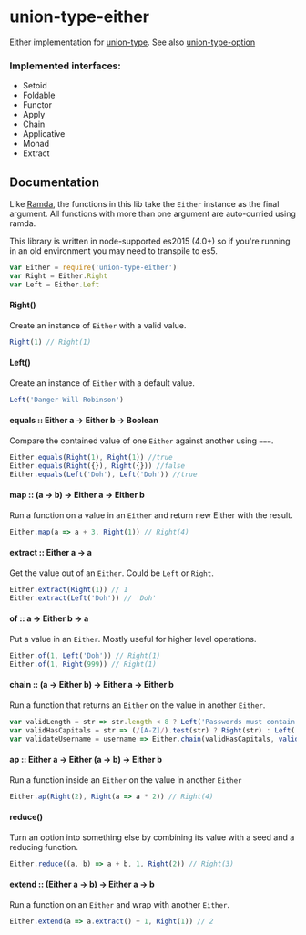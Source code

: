 union-type-either
=================

Either implementation for [union-type](https://github.com/paldepind/union-type). See also [union-type-option](https://github.com/jethrolarson/union-type-option)


### Implemented interfaces:
* Setoid
* Foldable
* Functor
* Apply
* Chain
* Applicative
* Monad
* Extract


Documentation
-------------
Like [Ramda](https://github.com/ramda/ramda), the functions in this lib take
the `Either` instance as the final argument. All functions with more than one
argument are auto-curried using ramda.

This library is written in node-supported es2015 (4.0+) so if you're running in
an old environment you may need to transpile to es5.

```js
var Either = require('union-type-either')
var Right = Either.Right
var Left = Either.Left
```

#### Right()
Create an instance of `Either` with a valid value.
```js
Right(1) // Right(1)
```

#### Left()
Create an instance of `Either` with a default value.
```js
Left('Danger Will Robinson')
```

#### equals :: Either a -> Either b -> Boolean
Compare the contained value of one `Either` against another using `===`.

```js
Either.equals(Right(1), Right(1)) //true
Either.equals(Right({}), Right({})) //false
Either.equals(Left('Doh'), Left('Doh')) //true
```

#### map :: (a -> b) -> Either a -> Either b
Run a function on a value in an `Either` and return new Either with the result.
```js
Either.map(a => a + 3, Right(1)) // Right(4)
```

#### extract :: Either a -> a
Get the value out of an `Either`. Could be `Left` or `Right`.
```js
Either.extract(Right(1)) // 1
Either.extract(Left('Doh')) // 'Doh'
```

#### of :: a -> Either b -> a
Put a value in an `Either`. Mostly useful for higher level operations.
```js
Either.of(1, Left('Doh')) // Right(1)
Either.of(1, Right(999)) // Right(1)
```

#### chain :: (a -> Either b) -> Either a -> Either b
Run a function that returns an `Either` on the value in another `Either`.
```js
var validLength = str => str.length < 8 ? Left('Passwords must contain at least 8 characters') : Right(str)
var validHasCapitals = str => (/[A-Z]/).test(str) ? Right(str) : Left('Password must contain at least one capital')
var validateUsername = username => Either.chain(validHasCapitals, validLength(username))
```

#### ap :: Either a -> Either (a -> b) -> Either b
Run a function inside an `Either` on the value in another `Either`

```js
Either.ap(Right(2), Right(a => a * 2)) // Right(4)
```

#### reduce()
Turn an option into something else by combining its value with a seed and a reducing function.

```js
Either.reduce((a, b) => a + b, 1, Right(2)) // Right(3)
```

#### extend :: (Either a -> b) -> Either a -> b
Run a function on an `Either` and wrap with another `Either`.

```js
Either.extend(a => a.extract() + 1, Right(1)) // 2
```
